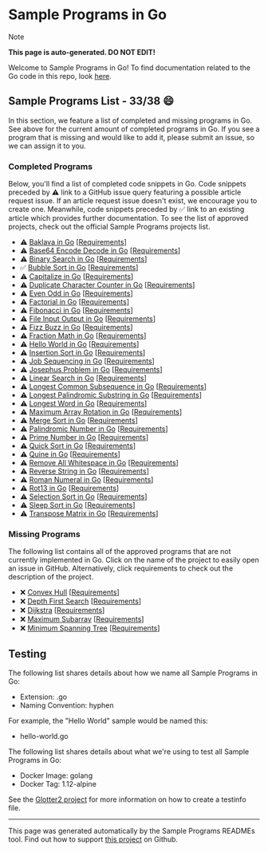 # Sample Programs in Go

> [!NOTE]
> **This page is auto-generated. DO NOT EDIT!**

Welcome to Sample Programs in Go! To find documentation related to the Go code in this repo, look [here](https://sampleprograms.io/languages/go).

## Sample Programs List - 33/38 :smile:

In this section, we feature a list of completed and missing programs in Go. See above for the current amount of completed programs in Go. If you see a program that is missing and would like to add it, please submit an issue, so we can assign it to you.

### Completed Programs

Below, you'll find a list of completed code snippets in Go. Code snippets preceded by :warning: link to a GitHub issue query featuring a possible article request issue. If an article request issue doesn't exist, we encourage you to create one. Meanwhile, code snippets preceded by :white_check_mark: link to an existing article which provides further documentation. To see the list of approved projects, check out the official Sample Programs projects list.

- :warning: [Baklava in Go](https://github.com//TheRenegadeCoder/sample-programs-website/issues?utf8=%E2%9C%93&q=is%3Aissue+is%3Aopen+baklava+go) [[Requirements](https://sampleprograms.io/projects/baklava)]
- :warning: [Base64 Encode Decode in Go](https://github.com//TheRenegadeCoder/sample-programs-website/issues?utf8=%E2%9C%93&q=is%3Aissue+is%3Aopen+base64+encode+decode+go) [[Requirements](https://sampleprograms.io/projects/base64-encode-decode)]
- :warning: [Binary Search in Go](https://github.com//TheRenegadeCoder/sample-programs-website/issues?utf8=%E2%9C%93&q=is%3Aissue+is%3Aopen+binary+search+go) [[Requirements](https://sampleprograms.io/projects/binary-search)]
- :white_check_mark: [Bubble Sort in Go](https://sampleprograms.io/projects/bubble-sort/go) [[Requirements](https://sampleprograms.io/projects/bubble-sort)]
- :warning: [Capitalize in Go](https://github.com//TheRenegadeCoder/sample-programs-website/issues?utf8=%E2%9C%93&q=is%3Aissue+is%3Aopen+capitalize+go) [[Requirements](https://sampleprograms.io/projects/capitalize)]
- :warning: [Duplicate Character Counter in Go](https://github.com//TheRenegadeCoder/sample-programs-website/issues?utf8=%E2%9C%93&q=is%3Aissue+is%3Aopen+duplicate+character+counter+go) [[Requirements](https://sampleprograms.io/projects/duplicate-character-counter)]
- :warning: [Even Odd in Go](https://github.com//TheRenegadeCoder/sample-programs-website/issues?utf8=%E2%9C%93&q=is%3Aissue+is%3Aopen+even+odd+go) [[Requirements](https://sampleprograms.io/projects/even-odd)]
- :warning: [Factorial in Go](https://github.com//TheRenegadeCoder/sample-programs-website/issues?utf8=%E2%9C%93&q=is%3Aissue+is%3Aopen+factorial+go) [[Requirements](https://sampleprograms.io/projects/factorial)]
- :warning: [Fibonacci in Go](https://github.com//TheRenegadeCoder/sample-programs-website/issues?utf8=%E2%9C%93&q=is%3Aissue+is%3Aopen+fibonacci+go) [[Requirements](https://sampleprograms.io/projects/fibonacci)]
- :warning: [File Input Output in Go](https://github.com//TheRenegadeCoder/sample-programs-website/issues?utf8=%E2%9C%93&q=is%3Aissue+is%3Aopen+file+input+output+go) [[Requirements](https://sampleprograms.io/projects/file-input-output)]
- :warning: [Fizz Buzz in Go](https://github.com//TheRenegadeCoder/sample-programs-website/issues?utf8=%E2%9C%93&q=is%3Aissue+is%3Aopen+fizz+buzz+go) [[Requirements](https://sampleprograms.io/projects/fizz-buzz)]
- :warning: [Fraction Math in Go](https://github.com//TheRenegadeCoder/sample-programs-website/issues?utf8=%E2%9C%93&q=is%3Aissue+is%3Aopen+fraction+math+go) [[Requirements](https://sampleprograms.io/projects/fraction-math)]
- :warning: [Hello World in Go](https://github.com//TheRenegadeCoder/sample-programs-website/issues?utf8=%E2%9C%93&q=is%3Aissue+is%3Aopen+hello+world+go) [[Requirements](https://sampleprograms.io/projects/hello-world)]
- :warning: [Insertion Sort in Go](https://github.com//TheRenegadeCoder/sample-programs-website/issues?utf8=%E2%9C%93&q=is%3Aissue+is%3Aopen+insertion+sort+go) [[Requirements](https://sampleprograms.io/projects/insertion-sort)]
- :warning: [Job Sequencing in Go](https://github.com//TheRenegadeCoder/sample-programs-website/issues?utf8=%E2%9C%93&q=is%3Aissue+is%3Aopen+job+sequencing+go) [[Requirements](https://sampleprograms.io/projects/job-sequencing)]
- :warning: [Josephus Problem in Go](https://github.com//TheRenegadeCoder/sample-programs-website/issues?utf8=%E2%9C%93&q=is%3Aissue+is%3Aopen+josephus+problem+go) [[Requirements](https://sampleprograms.io/projects/josephus-problem)]
- :warning: [Linear Search in Go](https://github.com//TheRenegadeCoder/sample-programs-website/issues?utf8=%E2%9C%93&q=is%3Aissue+is%3Aopen+linear+search+go) [[Requirements](https://sampleprograms.io/projects/linear-search)]
- :warning: [Longest Common Subsequence in Go](https://github.com//TheRenegadeCoder/sample-programs-website/issues?utf8=%E2%9C%93&q=is%3Aissue+is%3Aopen+longest+common+subsequence+go) [[Requirements](https://sampleprograms.io/projects/longest-common-subsequence)]
- :warning: [Longest Palindromic Substring in Go](https://github.com//TheRenegadeCoder/sample-programs-website/issues?utf8=%E2%9C%93&q=is%3Aissue+is%3Aopen+longest+palindromic+substring+go) [[Requirements](https://sampleprograms.io/projects/longest-palindromic-substring)]
- :warning: [Longest Word in Go](https://github.com//TheRenegadeCoder/sample-programs-website/issues?utf8=%E2%9C%93&q=is%3Aissue+is%3Aopen+longest+word+go) [[Requirements](https://sampleprograms.io/projects/longest-word)]
- :warning: [Maximum Array Rotation in Go](https://github.com//TheRenegadeCoder/sample-programs-website/issues?utf8=%E2%9C%93&q=is%3Aissue+is%3Aopen+maximum+array+rotation+go) [[Requirements](https://sampleprograms.io/projects/maximum-array-rotation)]
- :warning: [Merge Sort in Go](https://github.com//TheRenegadeCoder/sample-programs-website/issues?utf8=%E2%9C%93&q=is%3Aissue+is%3Aopen+merge+sort+go) [[Requirements](https://sampleprograms.io/projects/merge-sort)]
- :warning: [Palindromic Number in Go](https://github.com//TheRenegadeCoder/sample-programs-website/issues?utf8=%E2%9C%93&q=is%3Aissue+is%3Aopen+palindromic+number+go) [[Requirements](https://sampleprograms.io/projects/palindromic-number)]
- :warning: [Prime Number in Go](https://github.com//TheRenegadeCoder/sample-programs-website/issues?utf8=%E2%9C%93&q=is%3Aissue+is%3Aopen+prime+number+go) [[Requirements](https://sampleprograms.io/projects/prime-number)]
- :warning: [Quick Sort in Go](https://github.com//TheRenegadeCoder/sample-programs-website/issues?utf8=%E2%9C%93&q=is%3Aissue+is%3Aopen+quick+sort+go) [[Requirements](https://sampleprograms.io/projects/quick-sort)]
- :warning: [Quine in Go](https://github.com//TheRenegadeCoder/sample-programs-website/issues?utf8=%E2%9C%93&q=is%3Aissue+is%3Aopen+quine+go) [[Requirements](https://sampleprograms.io/projects/quine)]
- :warning: [Remove All Whitespace in Go](https://github.com//TheRenegadeCoder/sample-programs-website/issues?utf8=%E2%9C%93&q=is%3Aissue+is%3Aopen+remove+all+whitespace+go) [[Requirements](https://sampleprograms.io/projects/remove-all-whitespace)]
- :warning: [Reverse String in Go](https://github.com//TheRenegadeCoder/sample-programs-website/issues?utf8=%E2%9C%93&q=is%3Aissue+is%3Aopen+reverse+string+go) [[Requirements](https://sampleprograms.io/projects/reverse-string)]
- :warning: [Roman Numeral in Go](https://github.com//TheRenegadeCoder/sample-programs-website/issues?utf8=%E2%9C%93&q=is%3Aissue+is%3Aopen+roman+numeral+go) [[Requirements](https://sampleprograms.io/projects/roman-numeral)]
- :warning: [Rot13 in Go](https://github.com//TheRenegadeCoder/sample-programs-website/issues?utf8=%E2%9C%93&q=is%3Aissue+is%3Aopen+rot13+go) [[Requirements](https://sampleprograms.io/projects/rot13)]
- :warning: [Selection Sort in Go](https://github.com//TheRenegadeCoder/sample-programs-website/issues?utf8=%E2%9C%93&q=is%3Aissue+is%3Aopen+selection+sort+go) [[Requirements](https://sampleprograms.io/projects/selection-sort)]
- :warning: [Sleep Sort in Go](https://github.com//TheRenegadeCoder/sample-programs-website/issues?utf8=%E2%9C%93&q=is%3Aissue+is%3Aopen+sleep+sort+go) [[Requirements](https://sampleprograms.io/projects/sleep-sort)]
- :warning: [Transpose Matrix in Go](https://github.com//TheRenegadeCoder/sample-programs-website/issues?utf8=%E2%9C%93&q=is%3Aissue+is%3Aopen+transpose+matrix+go) [[Requirements](https://sampleprograms.io/projects/transpose-matrix)]

### Missing Programs

The following list contains all of the approved programs that are not currently implemented in Go. Click on the name of the project to easily open an issue in GitHub. Alternatively, click requirements to check out the description of the project.

- :x: [Convex Hull](https://github.com/TheRenegadeCoder/sample-programs/issues/new?assignees=&labels=enhancement,convex+hull&template=code-snippet-request.md&title=Add+Convex+Hull+in+Go) [[Requirements](https://sampleprograms.io/projects/convex-hull)]
- :x: [Depth First Search](https://github.com/TheRenegadeCoder/sample-programs/issues/new?assignees=&labels=enhancement,depth+first+search&template=code-snippet-request.md&title=Add+Depth+First+Search+in+Go) [[Requirements](https://sampleprograms.io/projects/depth-first-search)]
- :x: [Dijkstra](https://github.com/TheRenegadeCoder/sample-programs/issues/new?assignees=&labels=enhancement,dijkstra&template=code-snippet-request.md&title=Add+Dijkstra+in+Go) [[Requirements](https://sampleprograms.io/projects/dijkstra)]
- :x: [Maximum Subarray](https://github.com/TheRenegadeCoder/sample-programs/issues/new?assignees=&labels=enhancement,maximum+subarray&template=code-snippet-request.md&title=Add+Maximum+Subarray+in+Go) [[Requirements](https://sampleprograms.io/projects/maximum-subarray)]
- :x: [Minimum Spanning Tree](https://github.com/TheRenegadeCoder/sample-programs/issues/new?assignees=&labels=enhancement,minimum+spanning+tree&template=code-snippet-request.md&title=Add+Minimum+Spanning+Tree+in+Go) [[Requirements](https://sampleprograms.io/projects/minimum-spanning-tree)]

## Testing

The following list shares details about how we name all Sample Programs in Go:

- Extension: .go
- Naming Convention: hyphen

For example, the "Hello World" sample would be named this:

- hello-world.go

The following list shares details about what we're using to test all Sample Programs in Go:

- Docker Image: golang
- Docker Tag: 1.12-alpine

See the [Glotter2 project](https://github.com/rzuckerm/glotter2) for more information on how to create a testinfo file.

***

This page was generated automatically by the Sample Programs READMEs tool. Find out how to support [this project](https://github.com/TheRenegadeCoder/sample-programs-readmes) on Github.